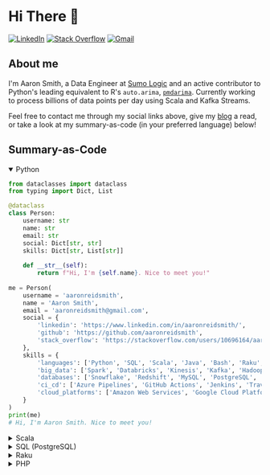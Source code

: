 # Hi There 👋
[![LinkedIn](https://img.shields.io/badge/-LinkedIn-blue?style=flat&logo=Linkedin&logoColor=white&link=https://www.linkedin.com/in/aaronreidsmith/)](https://www.linkedin.com/in/aaronreidsmith/)
[![Stack Overflow](https://img.shields.io/badge/-Stack_Overflow-FE7A16?style=flat&logo=Stack-Overflow&logoColor=white&link=https://stackoverflow.com/users/10696164/aaron-smith)](https://stackoverflow.com/users/10696164/aaron-smith)
[![Gmail](https://img.shields.io/badge/-Email-D14836?style=flat&logo=Gmail&logoColor=white&link=mailto:aaronreidsmith@gmail.com)](mailto:aaronreidsmith@gmail.com)

## About me
I'm Aaron Smith, a Data Engineer at [Sumo Logic](https://www.sumologic.com/) and an active contributor to Python's leading equivalent to R's `auto.arima`, [`pmdarima`](https://github.com/alkaline-ml/pmdarima). Currently working to process billions of data points per day using Scala and Kafka Streams.

Feel free to contact me through my social links above, give my [blog](https://aaronreidsmith.github.io) a read, or take a look at my summary-as-code (in your preferred language) below!


## Summary-as-Code 

<details open><summary>Python</summary>
<p>

```python
from dataclasses import dataclass
from typing import Dict, List

@dataclass
class Person:
    username: str
    name: str
    email: str
    social: Dict[str, str]
    skills: Dict[str, List[str]]
    
    def __str__(self):
        return f"Hi, I'm {self.name}. Nice to meet you!"
		
me = Person(
    username = 'aaronreidsmith',
    name = 'Aaron Smith',
    email = 'aaronreidsmith@gmail.com',
    social = {
        'linkedin': 'https://www.linkedin.com/in/aaronreidsmith/',
        'github': 'https://github.com/aaronreidsmith',
        'stack_overflow': 'https://stackoverflow.com/users/10696164/aaron-smith'
    },
    skills = {
        'languages': ['Python', 'SQL', 'Scala', 'Java', 'Bash', 'Raku', 'R', 'Perl', 'PHP'],
        'big_data': ['Spark', 'Databricks', 'Kinesis', 'Kafka', 'Hadoop'],
        'databases': ['Snowflake', 'Redshift', 'MySQL', 'PostgreSQL', 'DynamoDB'],
        'ci_cd': ['Azure Pipelines', 'GitHub Actions', 'Jenkins', 'Travis CI', 'Appveyor', 'CircleCI'],
        'cloud_platforms': ['Amazon Web Services', 'Google Cloud Platform']
    }
)
print(me)
# Hi, I'm Aaron Smith. Nice to meet you!
```

</p>
</details>

<details><summary>Scala</summary>
<p>

```scala
case class Person(
  username: String,
  name: String,
  email: String,
  social: Map[String, String],
  skills: Map[String, Seq[String]]
) {
  override def toString: String = s"Hi, I'm $name. Nice to meet you!"
}

val me = Person(
  username = "aaronreidsmith",
  name     = "Aaron Smith",
  email    = "aaronreidsmith@gmail.com",
  social   = Map(
    "linkedin"      -> "https://www.linkedin.com/in/aaronreidsmith/",
    "github"        -> "https://github.com/aaronreidsmith",
    "stackOverflow" -> "https://stackoverflow.com/users/10696164/aaron-smith"
  ),
  skills = Map(
    "languages"      -> Seq("Python", "SQL", "Scala", "Java", "Bash", "Raku", "R", "Perl", "PHP"),
    "bigData"        -> Seq("Spark", "Databricks", "Kinesis", "Kafka", "Hadoop"),
    "databases"      -> Seq("Snowflake", "Redshift", "MySQL", "PostgreSQL", "DynamoDB"),
    "ciCd"           -> Seq("Azure Pipelines", "GitHub Actions", "Jenkins", "Travis CI", "Appveyor", "CircleCI"),
    "cloudPlatforms" -> Seq("Amazon Web Services", "Google Cloud Platform")
  )
)
println(me)
// Hi, I'm Aaron Smith. Nice to meet you!
```

</p>
</details>

<details><summary>SQL (PostgreSQL)</summary>
<p>

```sql
CREATE TABLE people (
  username VARCHAR PRIMARY KEY,
  name     VARCHAR,
  email    VARCHAR,
  social   JSON,
  skills   JSON
);

INSERT INTO people VALUES (
  'aaronreidsmith',
  'Aaron Smith',
  'aaronreidsmith@gmail.com',
  $$
  {
    "linkedin": "https://www.linkedin.com/in/aaronreidsmith/",
    "github": "https://github.com/aaronreidsmith",
    "stack_overflow": "https://stackoverflow.com/users/10696164/aaron-smith"
  }
  $$,
  $$
  {
    "languages": ["Python", "SQL", "Scala", "Java", "Bash", "Raku", "R", "Perl", "PHP"],
    "big_data": ["Spark", "Databricks", "Kinesis", "Kafka", "Hadoop"],
    "databases": ["Snowflake", "Redshift", "MySQL", "PostgreSQL", "DynamoDB"],
    "ci_cd": ["Azure Pipelines", "GitHub Actions", "Jenkins", "Travis CI", "Appveyor", "CircleCI"],
    "cloud_platforms": ["Amazon Web Services", "Google Cloud Platform"]
  }
  $$
);

SELECT
  'Hi, I''m ' || name || '. Nice to meet you!' AS me
FROM people
WHERE username = 'aaronreidsmith';
-- Hi, I'm Aaron Smith. Nice to meet you!
```

</p>
</details>

<details closed><summary>Raku</summary>
<p>

```raku
class Person {
    has Str  $.username;
    has Str  $.name;
    has Str  $.email;
    has Str  %.social{Str};
    has List %.skills{Str};

    method gist returns Str {
        "Hi, I'm $!name. Nice to meet you!";
    }
}

my $me = Person.new(
    username => 'aaronreidsmith',
    name     => 'Aaron Smith',
    email    => 'aaronreidsmith@gmail.com',
    social   => (
        'linkedin'       => 'https://www.linkedin.com/in/aaronreidsmith/',
        'github'         => 'https://github.com/aaronreidsmith',
        'stack-overflow' => 'https://stackoverflow.com/users/10696164/aaron-smith'
    ),
    skills => (
        'languages'       => ('Python', 'SQL', 'Scala', 'Java', 'Bash', 'Raku', 'R', 'Perl', 'PHP'),
        'big-data'        => ('Spark', 'Databricks', 'Kinesis', 'Kafka', 'Hadoop'),
        'databases'       => ('Snowflake', 'Redshift', 'MySQL', 'PostgreSQL', 'DynamoDB'),
        'ci-cd'           => ('Azure Pipelines', 'GitHub Actions', 'Jenkins', 'Travis CI', 'Appveyor', 'CircleCI'),
        'cloud-platforms' => ('Amazon Web Services', 'Google Cloud Platform')
    )
);
say $me;
# Hi, I'm Aaron Smith. Nice to meet you!
```

</p>
</details>

<details closed><summary>PHP</summary>
<p>

```php
<?php
class Person {
    public $username;
    public $name;
    public $email;
    public $social;
    public $skills;

    public function __construct($username, $name, $email, $social, $skills) {
        $this->username = $username;
        $this->name     = $name;
        $this->email    = $email;
        $this->social   = $social;
        $this->skills   = $skills;
    }

    public function __toString() {
        return "Hi, I'm {$this->name}. Nice to meet you!\n";
    }
}

$me = new Person(
    'aaronreidsmith',
    'Aaron Smith',
    'aaronreidsmith@gmail.com',
    array(
        'linkedin'       => 'https://www.linkedin.com/in/aaronreidsmith/',
        'github'         => 'https://github.com/aaronreidsmith',
        'stack_overflow' => 'https://stackoverflow.com/users/10696164/aaron-smith'
    ),
    array(
        'languages'       => array('Python', 'SQL', 'Scala', 'Java', 'Bash', 'Raku', 'R', 'Perl', 'PHP'),
        'big_data'        => array('Spark', 'Databricks', 'Kinesis', 'Kafka', 'Hadoop'),
        'databases'       => array('Snowflake', 'Redshift', 'MySQL', 'PostgreSQL', 'DynamoDB'),
        'ci_cd'           => array('Azure Pipelines', 'GitHub Actions', 'Jenkins', 'Travis CI', 'Appveyor', 'CircleCI'),
        'cloud_platforms' => array('Amazon Web Services', 'Google Cloud Platform')
    )
);
echo $me;
# Hi, I'm Aaron Smith. Nice to meet you!
```

</p>
</details>


